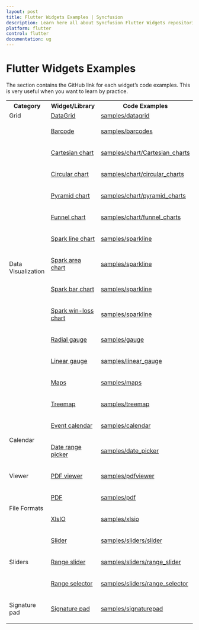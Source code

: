 ```yaml
---
layout: post
title: Flutter Widgets Examples | Syncfusion
description: Learn here all about Syncfusion Flutter Widgets repositories and their samples for further demonstrations.
platform: flutter
control: flutter
documentation: ug
---
```


# Flutter Widgets Examples

The section contains the GitHub link for each widget’s code examples. This is very useful when you want to learn by practice.

<table>
<tr>
<th>Category</th>
<th>Widget/Library</th>
<th>Code Examples</th>
</tr>

<tr>
<td>Grid</td>
<td><a href = "https://help.syncfusion.com/flutter/datagrid/overview">DataGrid</a></td>
<td><a href="https://github.com/syncfusion/flutter-examples/tree/master/lib/samples/datagrid">samples/datagrid</a></td>
</tr>
<tr>

<td rowspan="13">

<p>Data Visualization</p>
</td>

<td><p><a href="https://help.syncfusion.com/flutter/barcode/overview">Barcode</a></p></td>
<td><p><a href="https://github.com/syncfusion/flutter-examples/tree/master/lib/samples/barcodes">samples/barcodes</a></p></td>
</tr>

<tr>
<td><p><a href="https://help.syncfusion.com/flutter/cartesian-charts/overview">Cartesian chart</a></p></td>
<td><p><a href="https://github.com/syncfusion/flutter-examples/tree/master/lib/samples/chart/cartesian_charts">samples/chart/Cartesian_charts</a></p></td>
</tr>

<tr>
<td><p><a href="https://help.syncfusion.com/flutter/circular-charts/overview"> Circular chart</a></p></td>
<td><p><a href="https://github.com/syncfusion/flutter-examples/tree/master/lib/samples/chart/circular_charts">samples/chart/circular_charts</a></p></td>
</tr>

<tr>
<td><p><a href="https://help.syncfusion.com/flutter/pyramid-chart/overview">Pyramid chart</a></p></td>
<td><p><a href="https://github.com/syncfusion/flutter-examples/tree/master/lib/samples/chart/pyramid_charts">samples/chart/pyramid_charts</a></p></td>
</tr>

<tr>
<td><p><a href="https://help.syncfusion.com/flutter/funnel-chart/overview">Funnel chart</a></p></td>
<td><p><a href="https://github.com/syncfusion/flutter-examples/tree/master/lib/samples/chart/funnel_charts">samples/chart/funnel_charts</a></p></td>
</tr>

<tr>
<td><p><a href="https://help.syncfusion.com/flutter/sparkcharts/overview">Spark line chart</a></p></td>
<td><p><a href="https://github.com/syncfusion/flutter-examples/tree/master/lib/samples/sparkline">samples/sparkline</a></p></td>
</tr>

<tr>
<td><p><a href="https://help.syncfusion.com/flutter/sparkcharts/overview">Spark area chart</a></p></td>
<td><p><a href="https://github.com/syncfusion/flutter-examples/tree/master/lib/samples/sparkline">samples/sparkline</a></p></td>
</tr>

<tr>
<td><p><a href="https://help.syncfusion.com/flutter/sparkcharts/overview">Spark bar chart</a></p></td>
<td><p><a href="https://github.com/syncfusion/flutter-examples/tree/master/lib/samples/sparkline">samples/sparkline</a></p></td>
</tr>

<tr>
<td><p><a href="https://help.syncfusion.com/flutter/sparkcharts/overview">Spark win-loss chart</a></p></td>
<td><p><a href="https://github.com/syncfusion/flutter-examples/tree/master/lib/samples/sparkline">samples/sparkline</a></p></td>
</tr>

<tr>
<td><p><a href="https://help.syncfusion.com/flutter/radial-gauge/overview">Radial gauge</a></p></td>
<td><p><a href="https://github.com/syncfusion/flutter-examples/tree/master/lib/samples/gauge">samples/gauge</a></p>
</td>
</tr>

<tr>
<td><p><a href="https://help.syncfusion.com/flutter/linear-gauge/overview">Linear gauge</a></p></td>
<td><p><a href="https://github.com/syncfusion/flutter-examples/tree/master/lib/samples/linear_gauge">samples/linear_gauge</a></p>
</td>
</tr>

<tr>
<td><p><a href="https://help.syncfusion.com/flutter/maps/overview">Maps</a></p></td>
<td><p><a href="https://github.com/syncfusion/flutter-examples/tree/master/lib/samples/maps">samples/maps</a></p></td>
</tr>

<tr>
<td><p><a href="https://help.syncfusion.com/flutter/treemap/overview">Treemap</a></p></td>
<td><p><a href="https://github.com/syncfusion/flutter-examples/tree/master/lib/samples/treemap">samples/treemap</a></p></td>
</tr>

<tr>
<td rowspan="2"><p>Calendar</p></td>
<td><p><a href="https://help.syncfusion.com/flutter/calendar/overview">Event calendar</a></p></td>
<td><p><a href="https://github.com/syncfusion/flutter-examples/tree/master/lib/samples/calendar">samples/calendar</a></p></td>
</tr>

<tr>
<td><p><a href="https://help.syncfusion.com/flutter/daterangepicker/overview">Date range picker</a></p></td>
<td><p><a href="https://github.com/syncfusion/flutter-examples/tree/master/lib/samples/date_picker">samples/date_picker</a></p>
</td>
</tr>

<tr>
<td><p>Viewer</p></td>
<td><p><a href="http://172.16.0.76/flutter/pdf-viewer/overview">PDF viewer</a></p></td>
<td><p><a href="https://github.com/syncfusion/flutter-examples/tree/master/lib/samples/pdf_viewer">samples/pdfviewer</a></p>
</td></tr>

<tr>
<td rowspan="2"><p>File Formats</p></td>
<td><p><a href="https://help.syncfusion.com/flutter/pdf/overview">PDF</a></p></td>
<td><p><a href="https://github.com/syncfusion/flutter-examples/tree/master/lib/samples/pdf">samples/pdf</a></p></td>
</tr>

<tr>
<td><p><a href="https://help.syncfusion.com/flutter/xlsio/overview">XlsIO</a></p></td>
<td><p><a href="https://github.com/syncfusion/flutter-examples/tree/master/lib/samples/xlsio">samples/xlsio</a></p></td>
</tr>

<tr>
<td rowspan="3"><p>Sliders</p></td>
<td><p><a href="https://help.syncfusion.com/flutter/slider/overview">Slider</a></p></td>
<td><p><a href="https://github.com/syncfusion/flutter-examples/tree/master/lib/samples/sliders/slider">samples/sliders/slider</a></p>
</td>
</tr>

<tr>
<td><p><a href="https://help.syncfusion.com/flutter/range-slider/overview">Range slider</a></p></td>
<td><p><a href="https://github.com/syncfusion/flutter-examples/tree/master/lib/samples/sliders/range_slider">samples/sliders/range_slider</a></p>
</td>
</tr>

<tr>
<td><p><a href="https://help.syncfusion.com/flutter/range-selector/overview">Range selector</a></p></td>
<td><p><a href="https://github.com/syncfusion/flutter-examples/tree/master/lib/samples/sliders/range_selector">samples/sliders/range_selector</a></p></td>
</tr>

<tr>
<td><p>Signature pad</p></td>
<td><p><a href="https://help.syncfusion.com/flutter/signaturepad/overview">Signature pad</a></p></td>
<td><p><a href="https://github.com/syncfusion/flutter-examples/tree/master/lib/samples/signature_pad">samples/signaturepad</a></p></td>
</tr>

</table>
